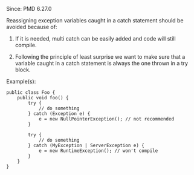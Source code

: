 Since: PMD 6.27.0

Reassigning exception variables caught in a catch statement should be avoided because of:

1) If it is needed, multi catch can be easily added and code will still compile.

2) Following the principle of least surprise we want to make sure that a variable caught in a catch statement
is always the one thrown in a try block.

Example(s):
```
public class Foo {
    public void foo() {
        try {
            // do something
        } catch (Exception e) {
            e = new NullPointerException(); // not recommended
        }

        try {
            // do something
        } catch (MyException | ServerException e) {
            e = new RuntimeException(); // won't compile
        }
    }
}
```
